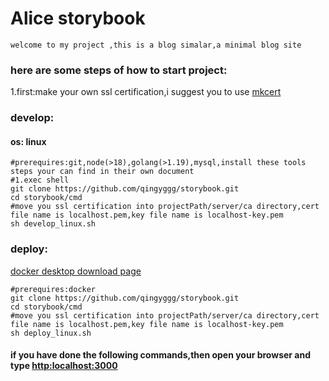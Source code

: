 # Alice storybook
``welcome to my project ,this is a blog simalar,a minimal blog site``
### here are some steps of how to start project:
1.first:make your own ssl certification,i suggest you to use [mkcert](https://github.com/FiloSottile/mkcert)
### develop:
####   os: linux
```shell
#prerequires:git,node(>18),golang(>1.19),mysql,install these tools steps your can find in their own document
#1.exec shell
git clone https://github.com/qingyggg/storybook.git
cd storybook/cmd
#move you ssl certification into projectPath/server/ca directory,cert file name is localhost.pem,key file name is localhost-key.pem
sh develop_linux.sh
```

### deploy:
[docker desktop download page](https://www.docker.com/products/docker-desktop/)
```shell
#prerequires:docker
git clone https://github.com/qingyggg/storybook.git
cd storybook/cmd
#move you ssl certification into projectPath/server/ca directory,cert file name is localhost.pem,key file name is localhost-key.pem
sh deploy_linux.sh
```

#### if you have done the following commands,then open your browser and type [http:localhost:3000](http:localhost:3000)